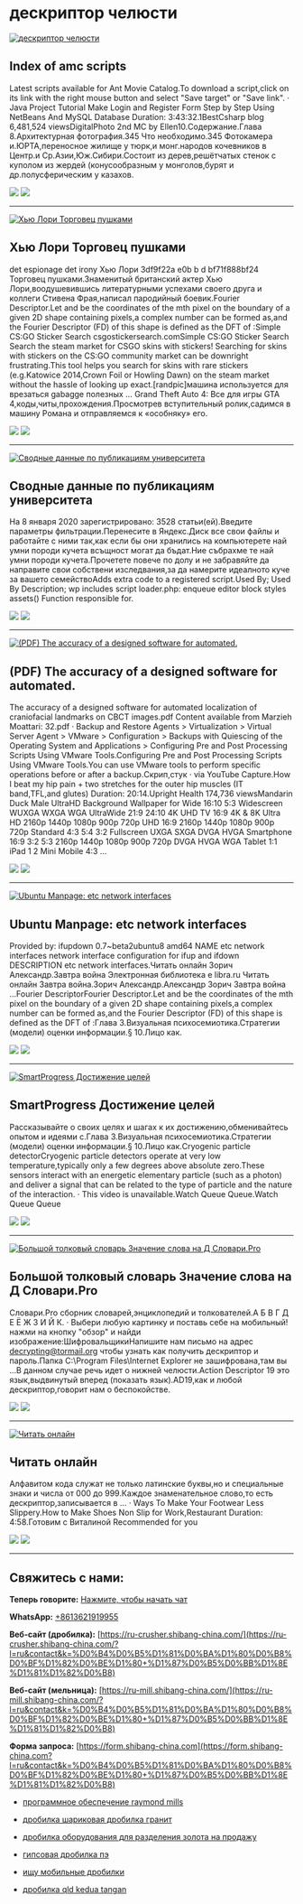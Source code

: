 # дескриптор челюсти

<a href="https://swt.shibang-china.com/?l=ru&img&k=%D0%B4%D0%B5%D1%81%D0%BA%D1%80%D0%B8%D0%BF%D1%82%D0%BE%D1%80+%D1%87%D0%B5%D0%BB%D1%8E%D1%81%D1%82%D0%B8" target="_blank">![дескриптор челюсти](http://static.shibang-china.com/all-800x300/1111.jpg)</a>

## Index of amc scripts
Latest scripts available for Ant Movie Catalog.To download a script,click on its link with the right mouse button and select &quot;Save target&quot; or &quot;Save link&quot;.&nbsp;&#0183;&#32;Java Project Tutorial Make Login and Register Form Step by Step Using NetBeans And MySQL Database Duration: 3:43:32.1BestCsharp blog 6,481,524 viewsDigitalPhoto 2nd MC by Ellen10.Содержание.Глава 8.Архитектурная фотография.345 Что необходимо.345 Фотокамера и.ЮРТА,переносное жилище у тюрк,и монг.народов кочевников в Центр.и Ср.Азии,Юж.Сибири.Состоит из дерев,решётчатых стенок с куполом из жердей (конусообразным у монголов,бурят и др.полусферическим у казахов.


<a href="https://whatsapp.shibangsoft.com/WhatsApp.php" target="_blank" title="WhatsApp">![](http://static.shibang-china.com/icon/whatsapp.png)</a> <a href="https://swt.shibang-china.com/?l=ru&icon&k=%D0%B4%D0%B5%D1%81%D0%BA%D1%80%D0%B8%D0%BF%D1%82%D0%BE%D1%80+%D1%87%D0%B5%D0%BB%D1%8E%D1%81%D1%82%D0%B8" target="_blank">![](http://static.shibang-china.com/icon/chat-ru.png)</a>

---

<a href="https://swt.shibang-china.com/?l=ru&img&k=%D0%B4%D0%B5%D1%81%D0%BA%D1%80%D0%B8%D0%BF%D1%82%D0%BE%D1%80+%D1%87%D0%B5%D0%BB%D1%8E%D1%81%D1%82%D0%B8" target="_blank">![Хью Лори Торговец пушками](http://static.shibang-china.com/all-800x300/525.jpg)</a>

## Хью Лори Торговец пушками
det espionage det irony Хью Лори 3df9f22a e0b b d bf71f888bf24 Торговец пушками.Знаменитый британский актер Хью Лори,воодушевившись литературными успехами своего друга и коллеги Стивена Фрая,написал пародийный боевик.Fourier Descriptor.Let and be the coordinates of the mth pixel on the boundary of a given 2D shape containing pixels,a complex number can be formed as,and the Fourier Descriptor (FD) of this shape is defined as the DFT of :Simple CS:GO Sticker Search csgostickersearch.comSimple CS:GO Sticker Search Search the steam market for CSGO skins with stickers! Searching for skins with stickers on the CS:GO community market can be downright frustrating.This tool helps you search for skins with rare stickers (e.g.Katowice 2014,Crown Foil or Howling Dawn) on the steam market without the hassle of looking up exact.[randpic]машина используется для врезаться gabagge полезных … Grand Theft Auto 4: Все для игры GTA 4,коды,читы,прохождения.Просмотрев вступительный ролик,садимся в машину Романа и отправляемся к &#171;особняку&#187; его.


<a href="https://whatsapp.shibangsoft.com/WhatsApp.php" target="_blank" title="WhatsApp">![](http://static.shibang-china.com/icon/whatsapp.png)</a> <a href="https://swt.shibang-china.com/?l=ru&icon&k=%D0%B4%D0%B5%D1%81%D0%BA%D1%80%D0%B8%D0%BF%D1%82%D0%BE%D1%80+%D1%87%D0%B5%D0%BB%D1%8E%D1%81%D1%82%D0%B8" target="_blank">![](http://static.shibang-china.com/icon/chat-ru.png)</a>

---

<a href="https://swt.shibang-china.com/?l=ru&img&k=%D0%B4%D0%B5%D1%81%D0%BA%D1%80%D0%B8%D0%BF%D1%82%D0%BE%D1%80+%D1%87%D0%B5%D0%BB%D1%8E%D1%81%D1%82%D0%B8" target="_blank">![Сводные данные по публикациям университета](http://static.shibang-china.com/all-800x300/315.jpg)</a>

## Сводные данные по публикациям университета
На 8 января 2020 зарегистрировано: 3528 статьи(ей).Введите параметры фильтрации.Перенесите в Яндекс.Диск все свои файлы и работайте с ними так,как если бы они хранились на компьютерете най умни породи кучета всъщност могат да бъдат.Ние събрахме те най умни породи кучета.Прочетете повече по долу и не забравяйте да направите свои собствени изследвания,за да намерите идеалното куче за вашето семействоAdds extra code to a registered script.Used By; Used By Description; wp includes script loader.php: enqueue editor block styles assets() Function responsible for.


<a href="https://whatsapp.shibangsoft.com/WhatsApp.php" target="_blank" title="WhatsApp">![](http://static.shibang-china.com/icon/whatsapp.png)</a> <a href="https://swt.shibang-china.com/?l=ru&icon&k=%D0%B4%D0%B5%D1%81%D0%BA%D1%80%D0%B8%D0%BF%D1%82%D0%BE%D1%80+%D1%87%D0%B5%D0%BB%D1%8E%D1%81%D1%82%D0%B8" target="_blank">![](http://static.shibang-china.com/icon/chat-ru.png)</a>

---

<a href="https://swt.shibang-china.com/?l=ru&img&k=%D0%B4%D0%B5%D1%81%D0%BA%D1%80%D0%B8%D0%BF%D1%82%D0%BE%D1%80+%D1%87%D0%B5%D0%BB%D1%8E%D1%81%D1%82%D0%B8" target="_blank">![(PDF) The accuracy of a designed software for automated.](http://static.shibang-china.com/all-800x300/234.jpg)</a>

## (PDF) The accuracy of a designed software for automated.
The accuracy of a designed software for automated localization of craniofacial landmarks on CBCT images.pdf Content available from Marzieh Moattari: 32.pdf&nbsp;&#0183;&#32;Backup and Restore Agents &gt; Virtualization &gt; Virtual Server Agent &gt; VMware &gt; Configuration &gt; Backups with Quiescing of the Operating System and Applications &gt; Configuring Pre and Post Processing Scripts Using VMware Tools.Configuring Pre and Post Processing Scripts Using VMware Tools.You can use VMware tools to perform specific operations before or after a backup.Скрип,стук&nbsp;&#0183;&#32;via YouTube Capture.How I beat my hip pain + two stretches for the outer hip muscles (IT band,TFL,and glutes) Duration: 20:14.Upright Health 174,736 viewsMandarin Duck Male UltraHD Background Wallpaper for Wide 16:10 5:3 Widescreen WUXGA WXGA WGA UltraWide 21:9 24:10 4K UHD TV 16:9 4K &amp; 8K Ultra HD 2160p 1440p 1080p 900p 720p UHD 16:9 2160p 1440p 1080p 900p 720p Standard 4:3 5:4 3:2 Fullscreen UXGA SXGA DVGA HVGA Smartphone 16:9 3:2 5:3 2160p 1440p 1080p 900p 720p DVGA HVGA WGA Tablet 1:1 iPad 1 2 Mini Mobile 4:3 …


<a href="https://whatsapp.shibangsoft.com/WhatsApp.php" target="_blank" title="WhatsApp">![](http://static.shibang-china.com/icon/whatsapp.png)</a> <a href="https://swt.shibang-china.com/?l=ru&icon&k=%D0%B4%D0%B5%D1%81%D0%BA%D1%80%D0%B8%D0%BF%D1%82%D0%BE%D1%80+%D1%87%D0%B5%D0%BB%D1%8E%D1%81%D1%82%D0%B8" target="_blank">![](http://static.shibang-china.com/icon/chat-ru.png)</a>

---

<a href="https://swt.shibang-china.com/?l=ru&img&k=%D0%B4%D0%B5%D1%81%D0%BA%D1%80%D0%B8%D0%BF%D1%82%D0%BE%D1%80+%D1%87%D0%B5%D0%BB%D1%8E%D1%81%D1%82%D0%B8" target="_blank">![Ubuntu Manpage: etc network interfaces](http://static.shibang-china.com/all-800x300/1454.jpg)</a>

## Ubuntu Manpage: etc network interfaces
Provided by: ifupdown 0.7~beta2ubuntu8 amd64 NAME etc network interfaces network interface configuration for ifup and ifdown DESCRIPTION etc network interfaces.Читать онлайн Зорич Александр.Завтра война Электронная библиотека e libra.ru Читать онлайн Завтра война.Зорич Александр.Александр Зорич Завтра война …Fourier DescriptorFourier Descriptor.Let and be the coordinates of the mth pixel on the boundary of a given 2D shape containing pixels,a complex number can be formed as,and the Fourier Descriptor (FD) of this shape is defined as the DFT of :Глава 3.Визуальная психосемиотика.Стратегии (модели) оценки информации.&#167; 10.Лицо как.


<a href="https://whatsapp.shibangsoft.com/WhatsApp.php" target="_blank" title="WhatsApp">![](http://static.shibang-china.com/icon/whatsapp.png)</a> <a href="https://swt.shibang-china.com/?l=ru&icon&k=%D0%B4%D0%B5%D1%81%D0%BA%D1%80%D0%B8%D0%BF%D1%82%D0%BE%D1%80+%D1%87%D0%B5%D0%BB%D1%8E%D1%81%D1%82%D0%B8" target="_blank">![](http://static.shibang-china.com/icon/chat-ru.png)</a>

---

<a href="https://swt.shibang-china.com/?l=ru&img&k=%D0%B4%D0%B5%D1%81%D0%BA%D1%80%D0%B8%D0%BF%D1%82%D0%BE%D1%80+%D1%87%D0%B5%D0%BB%D1%8E%D1%81%D1%82%D0%B8" target="_blank">![SmartProgress Достижение целей](http://static.shibang-china.com/all-800x300/1053.jpg)</a>

## SmartProgress Достижение целей
Рассказывайте о своих целях и шагах к их достижению,обменивайтесь опытом и идеями с.Глава 3.Визуальная психосемиотика.Стратегии (модели) оценки информации.&#167; 10.Лицо как.Cryogenic particle detectorCryogenic particle detectors operate at very low temperature,typically only a few degrees above absolute zero.These sensors interact with an energetic elementary particle (such as a photon) and deliver a signal that can be related to the type of particle and the nature of the interaction.&nbsp;&#0183;&#32;This video is unavailable.Watch Queue Queue.Watch Queue Queue


<a href="https://whatsapp.shibangsoft.com/WhatsApp.php" target="_blank" title="WhatsApp">![](http://static.shibang-china.com/icon/whatsapp.png)</a> <a href="https://swt.shibang-china.com/?l=ru&icon&k=%D0%B4%D0%B5%D1%81%D0%BA%D1%80%D0%B8%D0%BF%D1%82%D0%BE%D1%80+%D1%87%D0%B5%D0%BB%D1%8E%D1%81%D1%82%D0%B8" target="_blank">![](http://static.shibang-china.com/icon/chat-ru.png)</a>

---

<a href="https://swt.shibang-china.com/?l=ru&img&k=%D0%B4%D0%B5%D1%81%D0%BA%D1%80%D0%B8%D0%BF%D1%82%D0%BE%D1%80+%D1%87%D0%B5%D0%BB%D1%8E%D1%81%D1%82%D0%B8" target="_blank">![Большой толковый словарь Значение слова на Д Словари.Pro](http://static.shibang-china.com/all-800x300/1481.jpg)</a>

## Большой толковый словарь Значение слова на Д Словари.Pro
Словари.Pro сборник словарей,энциклопедий и толкователей.А Б В Г Д Е Ё Ж З И Й К.&nbsp;&#0183;&#32;Выбери любую картинку и поставь себе на мобильный! нажми на кнопку &quot;обзор&quot; и найди изображение:ШифровальщикиНапишите нам письмо на адрес decrypting@tormail.org чтобы узнать как получить дескриптор и пароль.Папка C:\Program Files\Internet Explorer не зашифрована,там вы …В данном случае речь идет о нижней челюсти.Action Descriptor 19 это язык,выдвинутый вперед (показать язык).AD19,как и любой дескриптор,говорит нам о беспокойстве.


<a href="https://whatsapp.shibangsoft.com/WhatsApp.php" target="_blank" title="WhatsApp">![](http://static.shibang-china.com/icon/whatsapp.png)</a> <a href="https://swt.shibang-china.com/?l=ru&icon&k=%D0%B4%D0%B5%D1%81%D0%BA%D1%80%D0%B8%D0%BF%D1%82%D0%BE%D1%80+%D1%87%D0%B5%D0%BB%D1%8E%D1%81%D1%82%D0%B8" target="_blank">![](http://static.shibang-china.com/icon/chat-ru.png)</a>

---

<a href="https://swt.shibang-china.com/?l=ru&img&k=%D0%B4%D0%B5%D1%81%D0%BA%D1%80%D0%B8%D0%BF%D1%82%D0%BE%D1%80+%D1%87%D0%B5%D0%BB%D1%8E%D1%81%D1%82%D0%B8" target="_blank">![Читать онлайн](http://static.shibang-china.com/all-800x300/38.jpg)</a>

## Читать онлайн
Алфавитом кода служат не только латинские буквы,но и специальные знаки и числа от 000 до 999.Каждое знаменательное слово,то есть дескриптор,записывается в …&nbsp;&#0183;&#32;Ways To Make Your Footwear Less Slippery.How to Make Shoes Non Slip for Work,Restaurant Duration: 4:58.Готовим с Виталиной Recommended for you

<a href="https://whatsapp.shibangsoft.com/WhatsApp.php" target="_blank" title="WhatsApp">![](http://static.shibang-china.com/icon/whatsapp.png)</a> <a href="https://swt.shibang-china.com/?l=ru&icon&k=%D0%B4%D0%B5%D1%81%D0%BA%D1%80%D0%B8%D0%BF%D1%82%D0%BE%D1%80+%D1%87%D0%B5%D0%BB%D1%8E%D1%81%D1%82%D0%B8" target="_blank">![](http://static.shibang-china.com/icon/chat-ru.png)</a>

---
## Свяжитесь с нами:

**Теперь говорите:** [Нажмите, чтобы начать чат](https://swt.shibang-china.com?l=ru&contact&k=%D0%B4%D0%B5%D1%81%D0%BA%D1%80%D0%B8%D0%BF%D1%82%D0%BE%D1%80+%D1%87%D0%B5%D0%BB%D1%8E%D1%81%D1%82%D0%B8)

**WhatsApp:**  [+8613621919955](https://whatsapp.shibangsoft.com/WhatsApp.php)

**Веб-сайт (дробилка):** [https://ru-crusher.shibang-china.com/](https://ru-crusher.shibang-china.com/?l=ru&contact&k=%D0%B4%D0%B5%D1%81%D0%BA%D1%80%D0%B8%D0%BF%D1%82%D0%BE%D1%80+%D1%87%D0%B5%D0%BB%D1%8E%D1%81%D1%82%D0%B8)

**Веб-сайт (мельница):** [https://ru-mill.shibang-china.com/](https://ru-mill.shibang-china.com/?l=ru&contact&k=%D0%B4%D0%B5%D1%81%D0%BA%D1%80%D0%B8%D0%BF%D1%82%D0%BE%D1%80+%D1%87%D0%B5%D0%BB%D1%8E%D1%81%D1%82%D0%B8)

**Форма запроса:** [https://form.shibang-china.com](https://form.shibang-china.com?l=ru&contact&k=%D0%B4%D0%B5%D1%81%D0%BA%D1%80%D0%B8%D0%BF%D1%82%D0%BE%D1%80+%D1%87%D0%B5%D0%BB%D1%8E%D1%81%D1%82%D0%B8)

* [программное обеспечение raymond mills](../124/%D0%BF%D1%80%D0%BE%D0%B3%D1%80%D0%B0%D0%BC%D0%BC%D0%BD%D0%BE%D0%B5%20%D0%BE%D0%B1%D0%B5%D1%81%D0%BF%D0%B5%D1%87%D0%B5%D0%BD%D0%B8%D0%B5%20raymond%20mills.md)

* [дробилка шариковая дробилка гранит](../123/%D0%B4%D1%80%D0%BE%D0%B1%D0%B8%D0%BB%D0%BA%D0%B0%20%D1%88%D0%B0%D1%80%D0%B8%D0%BA%D0%BE%D0%B2%D0%B0%D1%8F%20%D0%B4%D1%80%D0%BE%D0%B1%D0%B8%D0%BB%D0%BA%D0%B0%20%D0%B3%D1%80%D0%B0%D0%BD%D0%B8%D1%82.md)

* [дробилка оборудования для разделения золота на продажу](../121/%D0%B4%D1%80%D0%BE%D0%B1%D0%B8%D0%BB%D0%BA%D0%B0%20%D0%BE%D0%B1%D0%BE%D1%80%D1%83%D0%B4%D0%BE%D0%B2%D0%B0%D0%BD%D0%B8%D1%8F%20%D0%B4%D0%BB%D1%8F%20%D1%80%D0%B0%D0%B7%D0%B4%D0%B5%D0%BB%D0%B5%D0%BD%D0%B8%D1%8F%20%D0%B7%D0%BE%D0%BB%D0%BE%D1%82%D0%B0%20%D0%BD%D0%B0%20%D0%BF%D1%80%D0%BE%D0%B4%D0%B0%D0%B6%D1%83.md)

* [гипсовая дробилка пэ](../123/%D0%B3%D0%B8%D0%BF%D1%81%D0%BE%D0%B2%D0%B0%D1%8F%20%D0%B4%D1%80%D0%BE%D0%B1%D0%B8%D0%BB%D0%BA%D0%B0%20%D0%BF%D1%8D.md)

* [ищу мобильные дробилки](../125/%D0%B8%D1%89%D1%83%20%D0%BC%D0%BE%D0%B1%D0%B8%D0%BB%D1%8C%D0%BD%D1%8B%D0%B5%20%D0%B4%D1%80%D0%BE%D0%B1%D0%B8%D0%BB%D0%BA%D0%B8.md)

* [дробилка qld kedua tangan](../123/%D0%B4%D1%80%D0%BE%D0%B1%D0%B8%D0%BB%D0%BA%D0%B0%20qld%20kedua%20tangan.md)